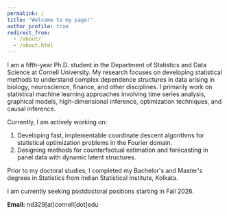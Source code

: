 ```yaml
---
permalink: /
title: "Welcome to my page!"
author_profile: true
redirect_from: 
  - /about/
  - /about.html
---
```


I am a fifth-year Ph.D. student in the Department of Statistics and Data Science at Cornell University. My research focuses on developing statistical methods to understand complex dependence structures in data arising in biology, neuroscience, finance, and other disciplines. I primarily work on statistical machine learning approaches involving time series analysis, graphical models, high-dimensional inference, optimization techniques, and causal inference.

Currently, I am actively working on:
1. Developing fast, implementable coordinate descent algorithms for statistical optimization problems in the Fourier domain.  
2. Designing methods for counterfactual estimation and forecasting in panel data with dynamic latent structures.

Prior to my doctoral studies, I completed my Bachelor's and Master's degrees in Statistics from Indian Statistical Institute, Kolkata.

I am currently seeking postdoctoral positions starting in Fall 2026.

**Email:** nd329[at]cornell[dot]edu
